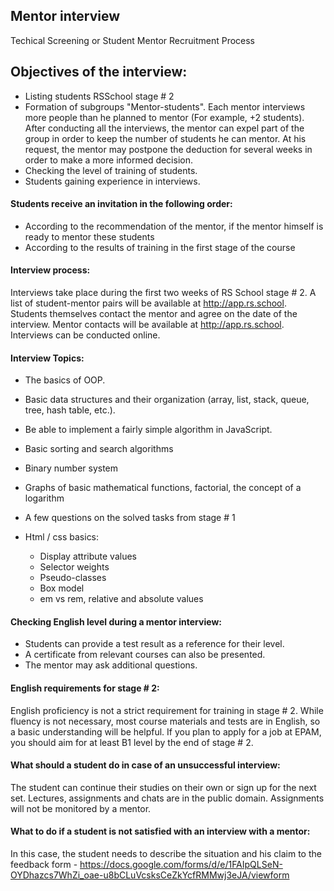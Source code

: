 
## Mentor interview
Techical Screening or Student Mentor Recruitment Process

## Objectives of the interview:
- Listing students RSSchool stage # 2
- Formation of subgroups "Mentor-students". Each mentor interviews more people than he planned to mentor (For example, +2 students). After conducting all the interviews, the mentor can expel part of the group in order to keep the number of students he can mentor. At his request, the mentor may postpone the deduction for several weeks in order to make a more informed decision.
- Checking the level of training of students.
- Students gaining experience in interviews.
 
#### Students receive an invitation in the following order:

-	According to the recommendation of the mentor, if the mentor himself is ready to mentor these students
-	According to the results of training in the first stage of the course

#### Interview process:

Interviews take place during the first two weeks of RS School stage # 2. A list of student-mentor pairs will be available at http://app.rs.school.
	Students themselves contact the mentor and agree on the date of the interview. Mentor contacts will be available at http://app.rs.school.
	Interviews can be conducted online.
	
#### Interview Topics:

-	The basics of OOP. 
-	Basic data structures and their organization (array, list, stack, queue, tree, hash table, etc.).
-	Be able to implement a fairly simple algorithm in JavaScript. 
-	Basic sorting and search algorithms
-	Binary number system
-	Graphs of basic mathematical functions, factorial, the concept of a logarithm
-	A few questions on the solved tasks from stage # 1
-	Html / css basics:
        
       -  Display attribute values
       - 	Selector weights
       -	Pseudo-classes
       -	Box model
       -	em vs rem, relative and absolute values
       
#### Checking English level during a mentor interview:

-	Students can provide a test result as a reference for their level.
-	A certificate from relevant courses can also be presented.
-	The mentor may ask additional questions.

#### English requirements for stage # 2:

English proficiency is not a strict requirement for training in stage # 2. While fluency is not necessary, most course materials and tests are in English, so a basic understanding will be helpful. If you plan to apply for a job at EPAM, you should aim for at least B1 level by the end of stage # 2.

#### What should a student do in case of an unsuccessful interview:

The student can continue their studies on their own or sign up for the next set. Lectures, assignments and chats are in the public domain. Assignments will not be monitored by a mentor.

#### What to do if a student is not satisfied with an interview with a mentor:

In this case, the student needs to describe the situation and his claim to the feedback form - https://docs.google.com/forms/d/e/1FAIpQLSeN-OYDhazcs7WhZi_oae-u8bCLuVcsksCeZkYcfRMMwj3eJA/viewform
